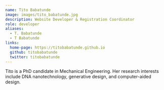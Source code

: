 ```yaml
---
name: Tito Babatunde
image: images/tito_babatunde.jpg
description: Website Developer & Registration Coordinator
role: developer
aliases:
  - T. Babatunde
  - T Babatunde
links:
  home-page: https://titobabatunde.github.io
  github: titobabatunde
  twitter: titobabatunde
---
```


Tito is a PhD candidate in Mechanical Engineering. Her research interests include DNA nanotechnology,
generative design, and computer-aided design.